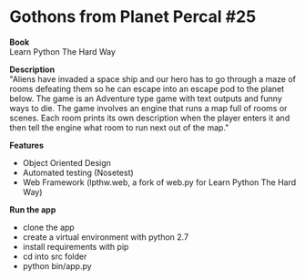# Gothons from Planet Percal #25

**Book**<br />
Learn Python The Hard Way

**Description**<br />
"Aliens have invaded a space ship and our hero has to go through a maze of rooms defeating them so he can escape into an escape pod to the planet below. The game is an Adventure type game with text outputs and funny ways to die. The game involves an engine that runs a map full of rooms or scenes. Each room prints its own description when the player enters it and then tell the engine what room to run next out of the map."<br />

**Features**
* Object Oriented Design
* Automated testing (Nosetest)
* Web Framework (lpthw.web, a fork of web.py for Learn Python The Hard Way)

**Run the app**
* clone the app
* create a virtual environment with python 2.7
* install requirements with pip
* cd into src folder
* python bin/app.py 
